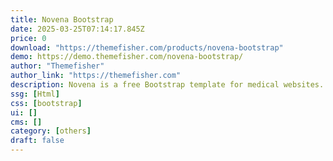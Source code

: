 ```yaml
---
title: Novena Bootstrap
date: 2025-03-25T07:14:17.845Z
price: 0
download: "https://themefisher.com/products/novena-bootstrap"
demo: https://demo.themefisher.com/novena-bootstrap/
author: "Themefisher"
author_link: "https://themefisher.com"
description: Novena is a free Bootstrap template for medical websites.
ssg: [Html]
css: [bootstrap]
ui: []
cms: []
category: [others]
draft: false
---
```

